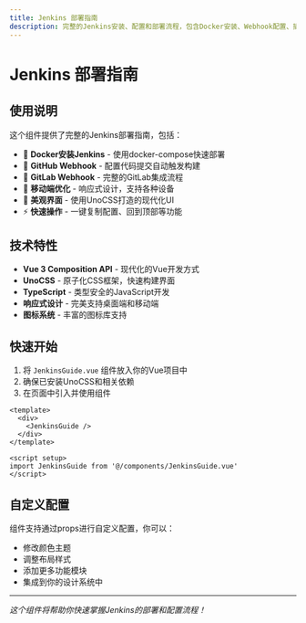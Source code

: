 ```yaml
---
title: Jenkins 部署指南
description: 完整的Jenkins安装、配置和部署流程，包含Docker安装、Webhook配置、插件安装等
---
```


# Jenkins 部署指南

<JenkinsGuide />

## 使用说明

这个组件提供了完整的Jenkins部署指南，包括：

- 🐳 **Docker安装Jenkins** - 使用docker-compose快速部署
- 🔗 **GitHub Webhook** - 配置代码提交自动触发构建
- 🚀 **GitLab Webhook** - 完整的GitLab集成流程
- 📱 **移动端优化** - 响应式设计，支持各种设备
- 🎨 **美观界面** - 使用UnoCSS打造的现代化UI
- ⚡ **快速操作** - 一键复制配置、回到顶部等功能

## 技术特性

- **Vue 3 Composition API** - 现代化的Vue开发方式
- **UnoCSS** - 原子化CSS框架，快速构建界面
- **TypeScript** - 类型安全的JavaScript开发
- **响应式设计** - 完美支持桌面端和移动端
- **图标系统** - 丰富的图标库支持

## 快速开始

1. 将 `JenkinsGuide.vue` 组件放入你的Vue项目中
2. 确保已安装UnoCSS和相关依赖
3. 在页面中引入并使用组件

```vue
<template>
  <div>
    <JenkinsGuide />
  </div>
</template>

<script setup>
import JenkinsGuide from '@/components/JenkinsGuide.vue'
</script>
```

## 自定义配置

组件支持通过props进行自定义配置，你可以：

- 修改颜色主题
- 调整布局样式
- 添加更多功能模块
- 集成到你的设计系统中

---

*这个组件将帮助你快速掌握Jenkins的部署和配置流程！*

